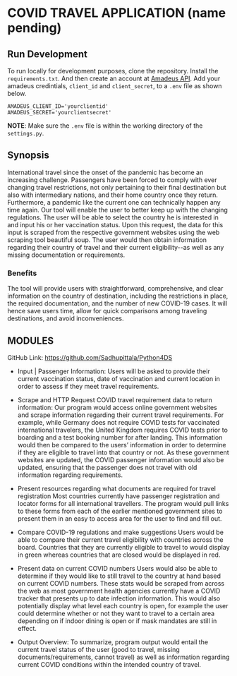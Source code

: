 # COVID TRAVEL APPLICATION (name pending)

## Run Development

To run locally for development purposes, clone the repository. Install the `requirements.txt`. And then create
an account at [Amadeus API](https://developers.amadeus.com/). Add your amadeus credintials, `client_id` and `client_secret`, to a `.env` file as shown below.

```
AMADEUS_CLIENT_ID='yourclientid'
AMADEUS_SECRET='yourclientsecret'
```

**NOTE**: Make sure the `.env` file is within the working directory of the `settings.py`.

## Synopsis

International travel since the onset of the pandemic has become an increasing challenge. Passengers have been forced to comply with ever changing travel restrictions, not only pertaining to their final destination but also with intermediary nations, and their home country once they return. Furthermore, a pandemic like the current one can technically happen any time again. Our tool will enable the user to better keep up with the changing regulations. The user will be able to select the country he is interested in and input his or her vaccination status. Upon this request, the data for this input is scraped from the respective government websites using the web scraping tool beautiful soup. The user would then obtain information regarding their country of travel and their current eligibility--as well as any missing documentation or requirements.

### Benefits

The tool will provide users with straightforward, comprehensive, and clear information on the country of destination, including the restrictions in place, the required documentation, and the number of new COVID-19 cases. It will hence save users time, allow for quick comparisons among traveling destinations, and avoid inconveniences.

## MODULES

GitHub Link: https://github.com/Sadhupittala/Python4DS

- Input | Passenger Information:
  Users will be asked to provide their current vaccination status, date of vaccination and current location in order to assess if they meet travel requirements.

- Scrape and HTTP Request COVID travel requirement data to return information:
  Our program would access online government websites and scrape information regarding their current travel requirements. For example, while Germany does not require COVID tests for vaccinated international travelers, the United Kingdom requires COVID tests prior to boarding and a test booking number for after landing. This information would then be compared to the users’ information in order to determine if they are eligible to travel into that country or not. As these government websites are updated, the COVID passenger information would also be updated, ensuring that the passenger does not travel with old information regarding requirements.
- Present resources regarding what documents are required for travel registration
  Most countries currently have passenger registration and locator forms for all international travellers. The program would pull links to these forms from each of the earlier mentioned government sites to present them in an easy to access area for the user to find and fill out.
- Compare COVID-19 regulations and make suggestions
  Users would be able to compare their current travel eligibility with countries across the board. Countries that they are currently eligible to travel to would display in green whereas countries that are closed would be displayed in red.
- Present data on current COVID numbers
  Users would also be able to determine if they would like to still travel to the country at hand based on current COVID numbers. These stats would be scraped from across the web as most government health agencies currently have a COVID tracker that presents up to date infection information.
  This would also potentially display what level each country is open, for example the user could determine whether or not they want to travel to a certain area depending on if indoor dining is open or if mask mandates are still in effect.
- Output Overview:
  To summarize, program output would entail the current travel status of the user (good to travel, missing documents/requirements, cannot travel) as well as information regarding current COVID conditions within the intended country of travel.
